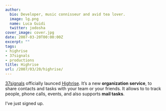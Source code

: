 ```yaml
---
author:
  bio: Developer, music connisseur and avid tea lover.
  image: lg.png
  name: Luca Guidi
  twitter: jodosha
cover_image: cover.jpg
date: 2007-03-20T00:00:00Z
excerpt: ""
tags:
- highrise
- 37signals
- productions
title: Highrise
url: /2007/03/20/highrise/
---
```


<p><a href="http://37signals.com">37signals</a> officially launced <a href="http://www.highrisehq.com">Highrise</a>.
It&#8217;s a new <strong>organization service</strong>, to share contacts and tasks with your team or your friends. It allows to to track people, phone calls, events, and also supports <strong>mail tasks</strong>.</p>
<p>I&#8217;ve just signed up.</p>

